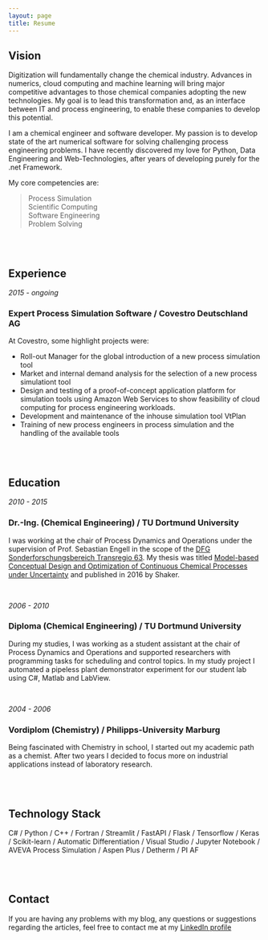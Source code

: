 ```yaml
---
layout: page
title: Resume
---
```



## Vision

Digitization will fundamentally change the chemical industry. Advances in numerics, cloud computing and machine learning will bring major competitive advantages to those chemical companies adopting the new technologies. My goal is to lead this transformation and, as an interface between IT and process engineering, to enable these companies to develop this potential.

I am a chemical engineer and software developer. My passion is to develop state of the art numerical software for solving challenging process engineering problems. I have recently discovered my love for Python, Data Engineering and Web-Technologies, after years of developing purely for the .net Framework.


My core competencies are:

> Process Simulation <br>
> Scientific Computing <br> 
> Software Engineering <br>
> Problem Solving

<br>
<br>


## Experience

*2015 - ongoing*

### Expert Process Simulation Software / Covestro Deutschland AG

At Covestro, some highlight projects were:

* Roll-out Manager for the global introduction of a new process simulation tool
* Market and internal demand analysis for the selection of a new process simulationt tool
* Design and testing of a proof-of-concept application platform for simulation tools using Amazon Web Services to show feasibility of cloud computing for process engineering workloads.
* Development and maintenance of the inhouse simulation tool VtPlan
* Training of new process engineers in process simulation and the handling of the available tools


<br>
<br>

## Education
*2010 - 2015*

### Dr.-Ing. (Chemical Engineering) / TU Dortmund University
I was working at the chair of Process Dynamics and Operations under the supervision of Prof. Sebastian Engell in the scope of the [DFG Sonderforschungsbereich Transregio 63](https://www.inprompt.tu-berlin.de/).
My thesis was titled
[Model-based Conceptual Design and Optimization of Continuous Chemical Processes under Uncertainty](https://www.shaker.de/de/content/catalogue/index.asp?lang=de&ID=8&ISBN=978-3-8440-4844-5) and published in 2016 by Shaker.

<br>

*2006 - 2010*
### Diploma (Chemical Engineering) / TU Dortmund University

During my studies, I was working as a student assistant at the chair of Process Dynamics and Operations and supported researchers with programming tasks for scheduling and control topics. In my study project I automated a pipeless plant demonstrator experiment for our student lab using C#, Matlab and LabView.

<br>

*2004 - 2006*
### Vordiplom (Chemistry) / Philipps-University Marburg

Being fascinated with Chemistry in school, I started out my academic path as a chemist. After two years I decided to focus more on industrial applications instead of laboratory research.

<br>
<br>

## Technology Stack

C# / Python / C++ / Fortran / Streamlit / FastAPI / Flask / Tensorflow / Keras / Scikit-learn / Automatic Differentiation / Visual Studio / Jupyter Notebook / AVEVA Process Simulation / Aspen Plus / Detherm / PI AF   

<br>
<br>


## Contact
If you are having any problems with my blog, any questions or suggestions regarding the articles, feel free to contact me at my [LinkedIn profile](https://www.linkedin.com/in/jochen-steimel/) 
